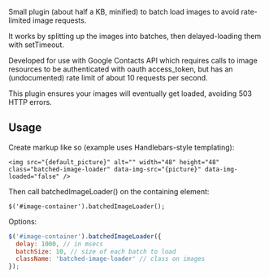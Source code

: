 Small plugin (about half a KB, minified) to batch load images to avoid
rate-limited image requests.

It works by splitting up the images into batches, then delayed-loading
them with setTimeout.

Developed for use with Google Contacts API which requires calls to image
resources to be authenticated with oauth access_token, but has an
(undocumented) rate limit of about 10 requests per second. 

This plugin ensures your images will eventually get loaded, avoiding 503
HTTP errors.

## Usage

Create markup like so (example uses Handlebars-style templating):

```
<img src="{default_picture}" alt="" width="48" height="48" class="batched-image-loader" data-img-src="{picture}" data-img-loaded="false" />
```


Then call batchedImageLoader() on the containing element:

```
$('#image-container').batchedImageLoader();
```

Options:

```javascript
$('#image-container').batchedImageLoader({
  delay: 1000, // in msecs
  batchSize: 10, // size of each batch to load
  className: 'batched-image-loader' // class on images
});
```
